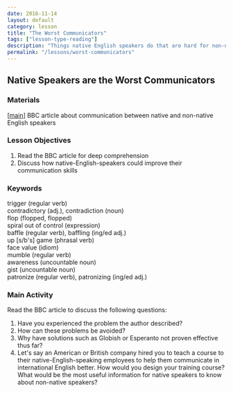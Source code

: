 ```yaml
---
date: 2016-11-14
layout: default
category: lesson
title: "The Worst Communicators"
tags: ["lesson-type-reading"]
description: "Things native English speakers do that are hard for non-native-speakers to understand"
permalink: "/lessons/worst-communicators"
--- 
```

## Native Speakers are the Worst Communicators

### Materials 

[<a href="http://www.bbc.com/capital/story/20161028-native-english-speakers-are-the-worlds-worst-communicators" target="_blank">main</a>] BBC article about communication between native and non-native English speakers  

### Lesson Objectives 

1. Read the BBC article for deep comprehension
2. Discuss how native-English-speakers could improve their communication skills 

### Keywords 
trigger (regular verb)  
contradictory (adj.), contradiction (noun)  
flop (flopped, flopped)  
spiral out of control (expression)  
baffle (regular verb), baffling (ing/ed adj.)  
up [s/b's] game (phrasal verb)  
face value (idiom)  
mumble (regular verb)    
awareness (uncountable noun)  
gist (uncountable noun)  
patronize (regular verb), patronizing (ing/ed adj.)  

### Main Activity
Read the BBC article to discuss the following questions: 

1. Have you experienced the problem the author described?
2. How can these problems be avoided? 
3. Why have solutions such as Globish or Esperanto not proven effective thus far? 
4. Let's say an American or British company hired you to teach a course to their native-English-speaking employees to help them communicate in international English better. How would you design your training course? What would be the most useful information for native speakers to know about non-native speakers? 



